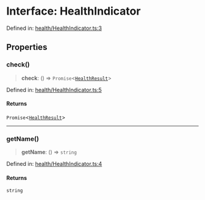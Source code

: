 # Interface: HealthIndicator

Defined in: [health/HealthIndicator.ts:3](https://github.com/actuatorjs/actuatorjs/blob/8d5b7557cd90e88d26d5c082f758a51285b865b0/src/health/HealthIndicator.ts#L3)

## Properties

### check()

> **check**: () => `Promise`\<[`HealthResult`](HealthResult.md)\>

Defined in: [health/HealthIndicator.ts:5](https://github.com/actuatorjs/actuatorjs/blob/8d5b7557cd90e88d26d5c082f758a51285b865b0/src/health/HealthIndicator.ts#L5)

#### Returns

`Promise`\<[`HealthResult`](HealthResult.md)\>

***

### getName()

> **getName**: () => `string`

Defined in: [health/HealthIndicator.ts:4](https://github.com/actuatorjs/actuatorjs/blob/8d5b7557cd90e88d26d5c082f758a51285b865b0/src/health/HealthIndicator.ts#L4)

#### Returns

`string`
